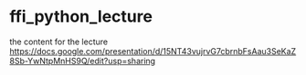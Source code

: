 # ffi_python_lecture
the content for the lecture https://docs.google.com/presentation/d/15NT43vujrvG7cbrnbFsAau3SeKaZ8Sb-YwNtpMnHS9Q/edit?usp=sharing
